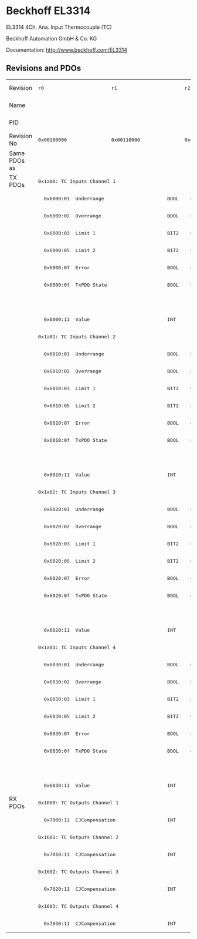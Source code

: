 # Beckhoff EL3314

EL3314 4Ch. Ana. Input Thermocouple (TC)

Beckhoff Automation GmbH & Co. KG

Documentation: <a href="http://www.beckhoff.com/EL3314">http://www.beckhoff.com/EL3314</a>

## Revisions and PDOs
<table>
<tr >
<td class="first">Revision</td>
<td ><pre>r0</pre></td>
<td ><pre>r1</pre></td>
<td ><pre>r2</pre></td>
<td ><pre>r3</pre></td>
<td ><pre>r4</pre></td>
<td ><pre>r5</pre></td>
<td ><pre>r6</pre></td>
<td ><pre>r7</pre></td>
<td ><pre>r8</pre></td>
<td ><pre>r9</pre></td>
</tr>
<tr >
<td class="first">Name</td>
<td  colspan=10 align="center"><pre>EL3314 4Ch. Ana. Input Thermocouple (TC)</pre></td>
</tr>
<tr >
<td class="first">PID</td>
<td  colspan=10 align="center"><pre>0x0cf23052</pre></td>
</tr>
<tr >
<td class="first">Revision No</td>
<td ><pre>0x00100000</pre></td>
<td ><pre>0x00110000</pre></td>
<td ><pre>0x00120000</pre></td>
<td ><pre>0x00130000</pre></td>
<td ><pre>0x00140000</pre></td>
<td ><pre>0x00150000</pre></td>
<td ><pre>0x00160000</pre></td>
<td ><pre>0x00170000</pre></td>
<td ><pre>0x00180000</pre></td>
<td ><pre>0x00190000</pre></td>
</tr>
<tr >
<td class="first">Same PDOs as</td>
<td  colspan=10 align="center"></td>
</tr>
<tr class="txpdo pdosection">
<td class="first" rowspan=36 valign=top>TX PDOs</td>
<td colspan=10 align="left"><pre>0x1a00: TC Inputs Channel 1</pre></td>
<td></td>
</tr>
<tr class="txpdo">
<td class="first" colspan=2 align="left"><pre>  0x6000:01  Underrange                      BOOL</pre></td>
<td  colspan=8 align="left"><pre>  0x6000:01  Status__Underrange              BOOL</pre></td>
</tr>
<tr class="txpdo">
<td class="first" colspan=2 align="left"><pre>  0x6000:02  Overrange                       BOOL</pre></td>
<td  colspan=8 align="left"><pre>  0x6000:02  Status__Overrange               BOOL</pre></td>
</tr>
<tr class="txpdo">
<td class="first" colspan=2 align="left"><pre>  0x6000:03  Limit 1                         BIT2</pre></td>
<td  colspan=8 align="left"><pre>  0x6000:03  Status__Limit 1                 BIT2</pre></td>
</tr>
<tr class="txpdo">
<td class="first" colspan=2 align="left"><pre>  0x6000:05  Limit 2                         BIT2</pre></td>
<td  colspan=8 align="left"><pre>  0x6000:05  Status__Limit 2                 BIT2</pre></td>
</tr>
<tr class="txpdo">
<td class="first" colspan=2 align="left"><pre>  0x6000:07  Error                           BOOL</pre></td>
<td  colspan=8 align="left"><pre>  0x6000:07  Status__Error                   BOOL</pre></td>
</tr>
<tr class="txpdo">
<td class="first" colspan=2 align="left"><pre>  0x6000:0f  TxPDO State                     BOOL</pre></td>
<td  colspan=8 align="left"><pre>  0x6000:0f  Status__TxPDO State             BOOL</pre></td>
</tr>
<tr class="txpdo">
<td class="first" colspan=9 align="left"></td>
<td ><pre>  0x6000:10  Status__TxPDO Toggle            BOOL</pre></td>
</tr>
<tr class="txpdo">
<td class="first" colspan=10 align="left"><pre>  0x6000:11  Value                           INT</pre></td>
</tr>
<tr class="txpdo pdosection">
<td class="first" colspan=10 align="left"><pre>0x1a01: TC Inputs Channel 2</pre></td>
</tr>
<tr class="txpdo">
<td class="first" colspan=2 align="left"><pre>  0x6010:01  Underrange                      BOOL</pre></td>
<td  colspan=8 align="left"><pre>  0x6010:01  Status__Underrange              BOOL</pre></td>
</tr>
<tr class="txpdo">
<td class="first" colspan=2 align="left"><pre>  0x6010:02  Overrange                       BOOL</pre></td>
<td  colspan=8 align="left"><pre>  0x6010:02  Status__Overrange               BOOL</pre></td>
</tr>
<tr class="txpdo">
<td class="first" colspan=2 align="left"><pre>  0x6010:03  Limit 1                         BIT2</pre></td>
<td  colspan=8 align="left"><pre>  0x6010:03  Status__Limit 1                 BIT2</pre></td>
</tr>
<tr class="txpdo">
<td class="first" colspan=2 align="left"><pre>  0x6010:05  Limit 2                         BIT2</pre></td>
<td  colspan=8 align="left"><pre>  0x6010:05  Status__Limit 2                 BIT2</pre></td>
</tr>
<tr class="txpdo">
<td class="first" colspan=2 align="left"><pre>  0x6010:07  Error                           BOOL</pre></td>
<td  colspan=8 align="left"><pre>  0x6010:07  Status__Error                   BOOL</pre></td>
</tr>
<tr class="txpdo">
<td class="first" colspan=2 align="left"><pre>  0x6010:0f  TxPDO State                     BOOL</pre></td>
<td  colspan=8 align="left"><pre>  0x6010:0f  Status__TxPDO State             BOOL</pre></td>
</tr>
<tr class="txpdo">
<td class="first" colspan=9 align="left"></td>
<td ><pre>  0x6010:10  Status__TxPDO Toggle            BOOL</pre></td>
</tr>
<tr class="txpdo">
<td class="first" colspan=10 align="left"><pre>  0x6010:11  Value                           INT</pre></td>
</tr>
<tr class="txpdo pdosection">
<td class="first" colspan=10 align="left"><pre>0x1a02: TC Inputs Channel 3</pre></td>
</tr>
<tr class="txpdo">
<td class="first" colspan=2 align="left"><pre>  0x6020:01  Underrange                      BOOL</pre></td>
<td  colspan=8 align="left"><pre>  0x6020:01  Status__Underrange              BOOL</pre></td>
</tr>
<tr class="txpdo">
<td class="first" colspan=2 align="left"><pre>  0x6020:02  Overrange                       BOOL</pre></td>
<td  colspan=8 align="left"><pre>  0x6020:02  Status__Overrange               BOOL</pre></td>
</tr>
<tr class="txpdo">
<td class="first" colspan=2 align="left"><pre>  0x6020:03  Limit 1                         BIT2</pre></td>
<td  colspan=8 align="left"><pre>  0x6020:03  Status__Limit 1                 BIT2</pre></td>
</tr>
<tr class="txpdo">
<td class="first" colspan=2 align="left"><pre>  0x6020:05  Limit 2                         BIT2</pre></td>
<td  colspan=8 align="left"><pre>  0x6020:05  Status__Limit 2                 BIT2</pre></td>
</tr>
<tr class="txpdo">
<td class="first" colspan=2 align="left"><pre>  0x6020:07  Error                           BOOL</pre></td>
<td  colspan=8 align="left"><pre>  0x6020:07  Status__Error                   BOOL</pre></td>
</tr>
<tr class="txpdo">
<td class="first" colspan=2 align="left"><pre>  0x6020:0f  TxPDO State                     BOOL</pre></td>
<td  colspan=8 align="left"><pre>  0x6020:0f  Status__TxPDO State             BOOL</pre></td>
</tr>
<tr class="txpdo">
<td class="first" colspan=9 align="left"></td>
<td ><pre>  0x6020:10  Status__TxPDO Toggle            BOOL</pre></td>
</tr>
<tr class="txpdo">
<td class="first" colspan=10 align="left"><pre>  0x6020:11  Value                           INT</pre></td>
</tr>
<tr class="txpdo pdosection">
<td class="first" colspan=10 align="left"><pre>0x1a03: TC Inputs Channel 4</pre></td>
</tr>
<tr class="txpdo">
<td class="first" colspan=2 align="left"><pre>  0x6030:01  Underrange                      BOOL</pre></td>
<td  colspan=8 align="left"><pre>  0x6030:01  Status__Underrange              BOOL</pre></td>
</tr>
<tr class="txpdo">
<td class="first" colspan=2 align="left"><pre>  0x6030:02  Overrange                       BOOL</pre></td>
<td  colspan=8 align="left"><pre>  0x6030:02  Status__Overrange               BOOL</pre></td>
</tr>
<tr class="txpdo">
<td class="first" colspan=2 align="left"><pre>  0x6030:03  Limit 1                         BIT2</pre></td>
<td  colspan=8 align="left"><pre>  0x6030:03  Status__Limit 1                 BIT2</pre></td>
</tr>
<tr class="txpdo">
<td class="first" colspan=2 align="left"><pre>  0x6030:05  Limit 2                         BIT2</pre></td>
<td  colspan=8 align="left"><pre>  0x6030:05  Status__Limit 2                 BIT2</pre></td>
</tr>
<tr class="txpdo">
<td class="first" colspan=2 align="left"><pre>  0x6030:07  Error                           BOOL</pre></td>
<td  colspan=8 align="left"><pre>  0x6030:07  Status__Error                   BOOL</pre></td>
</tr>
<tr class="txpdo">
<td class="first" colspan=2 align="left"><pre>  0x6030:0f  TxPDO State                     BOOL</pre></td>
<td  colspan=8 align="left"><pre>  0x6030:0f  Status__TxPDO State             BOOL</pre></td>
</tr>
<tr class="txpdo">
<td class="first" colspan=9 align="left"></td>
<td ><pre>  0x6030:10  Status__TxPDO Toggle            BOOL</pre></td>
</tr>
<tr class="txpdo">
<td class="first" colspan=10 align="left"><pre>  0x6030:11  Value                           INT</pre></td>
</tr>
<tr class="rxpdo pdosection">
<td class="first" rowspan=8 valign=top>RX PDOs</td>
<td colspan=10 align="left"><pre>0x1600: TC Outputs Channel 1</pre></td>
<td></td>
</tr>
<tr class="rxpdo">
<td class="first" colspan=10 align="left"><pre>  0x7000:11  CJCompensation                  INT</pre></td>
</tr>
<tr class="rxpdo pdosection">
<td class="first" colspan=10 align="left"><pre>0x1601: TC Outputs Channel 2</pre></td>
</tr>
<tr class="rxpdo">
<td class="first" colspan=10 align="left"><pre>  0x7010:11  CJCompensation                  INT</pre></td>
</tr>
<tr class="rxpdo pdosection">
<td class="first" colspan=10 align="left"><pre>0x1602: TC Outputs Channel 3</pre></td>
</tr>
<tr class="rxpdo">
<td class="first" colspan=10 align="left"><pre>  0x7020:11  CJCompensation                  INT</pre></td>
</tr>
<tr class="rxpdo pdosection">
<td class="first" colspan=10 align="left"><pre>0x1603: TC Outputs Channel 4</pre></td>
</tr>
<tr class="rxpdo">
<td class="first" colspan=10 align="left"><pre>  0x7030:11  CJCompensation                  INT</pre></td>
</tr>
</table>
